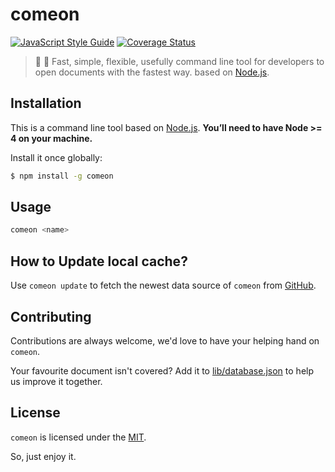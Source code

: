 # comeon

[![JavaScript Style Guide](https://img.shields.io/badge/code_style-standard-brightgreen.svg)](https://standardjs.com)
[![Coverage Status](https://coveralls.io/repos/github/sqrthree/comeon/badge.svg?branch=master)](https://coveralls.io/github/sqrthree/comeon?branch=master)

> :beer: :rocket:  Fast, simple, flexible, usefully command line tool for developers to open documents with the fastest way. based on [Node.js](https://nodejs.org/en/).

## Installation

This is a command line tool based on [Node.js](https://nodejs.org/en/). **You’ll need to have Node >= 4 on your machine.**

Install it once globally:

```bash
$ npm install -g comeon
```

## Usage

```bash
comeon <name>
```

## How to Update local cache?

Use `comeon update` to fetch the newest data source of `comeon` from [GitHub](https://github.com/sqrthree/comeon).

## Contributing

Contributions are always welcome, we'd love to have your helping hand on `comeon`.

Your favourite document isn't covered? Add it to [lib/database.json](https://github.com/sqrthree/comeon/blob/master/lib/database.json) to help us improve it together.

## License

`comeon` is licensed under the [MIT](https://github.com/sqrthree/comeon/blob/master/LICENSE).

So, just enjoy it.
